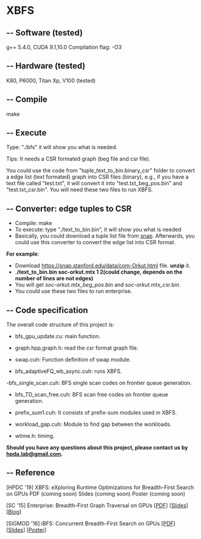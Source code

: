 # XBFS
--
Software (tested)
-----
g++ 5.4.0, CUDA 9.1,10.0
Compilation flag: -O3

--
Hardware (tested)
------
K80, P6000, Titan Xp, V100 (tested)

--
Compile
-----

make

--
Execute
------
Type: "./bfs" it will show you what is needed.

Tips: It needs a CSR formated graph (beg file and csr file). 

You could use the code from "tuple_text_to_bin.binary_csr" folder to convert a edge list (text formated) graph into CSR files (binary), e.g., if you have a text file called "test.txt", it will convert it into "test.txt_beg_pos.bin" and "test.txt_csr.bin". You will need these two files to run XBFS.

--
Converter: edge tuples to CSR
----
- Compile: make
- To execute: type "./text_to_bin.bin", it will show you what is needed
- Basically, you could download a tuple list file from [snap](https://snap.stanford.edu/data/). Afterwards, you could use this converter to convert the edge list into CSR format. 

**For example**:

- Download https://snap.stanford.edu/data/com-Orkut.html file. **unzip** it. 
- **./text_to_bin.bin soc-orkut.mtx 1 2(could change, depends on the number of lines are not edges)**
- You will get *soc-orkut.mtx_beg_pos.bin* and *soc-orkut.mtx_csr.bin*. 
- You could use these two files to run enterprise.

--
Code specification
---------
The overall code structure of this project is:

- bfs_gpu_update.cu: main function.

- graph.hpp,graph.h: read the csr format graph file.

- swap.cuh: Function definition of swap module.

- bfs_adaptiveFQ_wb_async.cuh: runs XBFS.

 -bfs_single_scan.cuh: BFS single scan codes on frontier queue generation.

 - bfs_TD_scan_free.cuh: BFS scan free codes on frontier queue generation.

 - prefix_sum1.cuh: It consists of prefix-sum modules used in XBFS.

- workload_gap.cuh: Module to find gap between the workloads.

- wtime.h: timing.

 


**Should you have any questions about this project, please contact us by hpda.lab@gmail.com.**

--
Reference
-------
[HPDC '19] XBFS: eXploring Runtime Optimizations for Breadth-First Search on GPUs 
PDF (coming soon)
Slides (coming soon)
Poster (coming soon)


[SC '15] Enterprise: Breadth-First Graph Traversal on GPUs [[PDF](http://home.gwu.edu/~asherliu/publication/enterprise_sc15.pdf)] [[Slides](http://home.gwu.edu/~asherliu/publication/enterprise_sc15.pdf)] [[Blog](http://home.gwu.edu/~asherliu/publication/enterprise_sc15.pdf)]

[SIGMOD '16] iBFS: Concurrent Breadth-First Search on GPUs [[PDF](http://home.gwu.edu/~asherliu/publication/ibfs.pdf)] [[Slides](http://home.gwu.edu/~asherliu/publication/ibfs_slides.pdf)] [[Poster](http://home.gwu.edu/~asherliu/publication/ibfs_poster.pdf)]
